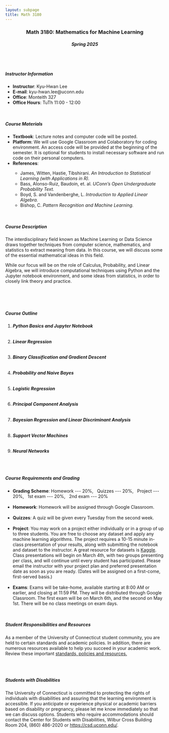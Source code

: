 ```yaml
---
layout: subpage 
title: Math 3180
---
```


<center><h3><b>Math 3180: Mathematics for Machine Learning</b></h3>
<h5><b>Spring 2025</b></h5>
</center>


<br><br>


 <div style="text-align: left;">
<!--        <blockquote>
          <blockquote>
            <blockquote>
              <blockquote>
-->

<h5><b>Instructor Information</b></h5>
<ul>
<li><b>Instructor</b>: Kyu-Hwan Lee</li>  
<li><b>E-mail</b>: kyu-hwan.lee@uconn.edu</li>
<li><b>Office</b>: Monteith 327</li> 
<li><b>Office Hours</b>: TuTh 11:00 - 12:00</li>
</ul>

<br>
<h5><b>Course Materials</b></h5>
<ul>
<li><b>Textbook</b>: Lecture notes and computer code will be posted.</li>
<li><b>Platform</b>: We will use Google Classroom and Colaboratory for coding environment. An access code will be provided at the beginning of the semester. It is optional for students to install necessary software and run code on their personal computers.</li>
<li><b>References</b>: </li>
<ul>
<li>James, Witten, Hastie, Tibshirani. <i>An Introduction to Statistical Learning (with Applications in R).</i></li>
<li>Bass, Alonso-Ruiz, Baudoin, et. al.
<i>UConn’s Open Undergraduate Probability Text.</i></li>
<li>Boyd, S. and Vandenberghe, L. <i>Introduction to Applied Linear Algebra.</i></li>
<li>Bishop, C. <i>Pattern Recognition and Machine Learning.</i></li>
</ul>
</ul>

<br>
<h5><b>Course Description</b></h5>
The interdisciplinary field known as Machine Learning or Data Science draws together techniques from computer science, mathematics, and statistics to extract meaning from data. In this course, we will discuss some of the essential mathematical ideas in this field.

While our focus will be on the role of Calculus, Probability, and Linear Algebra, we will introduce computational techniques using Python and the Jupyter notebook environment, and some ideas from statistics, in order to closely link theory and practice.

<br><br><br>

<h5><b>Course Outline</b></h5>

<ol>
<li><h6><b>Python Basics and Jupyter Notebook</b></h6></li>
<li><h6><b>Linear Regression</b></h6></li>
<li><h6><b>Binary Classification and Gradient Descent</b></h6></li>
<li><h6><b>Probability and Naive Bayes</b></h6></li>
<li><h6><b>Logistic Regression</b></h6></li>
<li><h6><b>Principal Component Analysis</b></h6></li>
<li><h6><b>Bayesian Regression and Linear Discriminant Analysis</b></h6></li>
<li><h6><b>Support Vector Machines</b></h6></li>
<li><h6><b>Neural Networks</b></h6></li>
</ol>


<br>

<h5><b>Course Requirements and Grading</b></h5>
<ul>
<li><b>Grading Scheme</b>: Homework --- 20%, &nbsp; Quizzes --- 20%, &nbsp; Project --- 20%, &nbsp; 1st exam --- 20%, &nbsp; 2nd exam --- 20%</li>
&nbsp;
<li><b>Homework</b>: Homework will be assigned through Google Classroom.</li>
&nbsp;
<li><b>Quizzes</b>: A quiz will be given every Tuesday from the second week.</li>
&nbsp;
<li><b>Project</b>: You may work on a project either individually or in a group of up to three students. You are free to choose any dataset and apply any machine learning algorithms. The project requires a 10-15 minute in-class presentation of your results, along with submitting the notebook and dataset to the instructor. A great resource for datasets is <a href="https://www.kaggle.com/">Kaggle</a>. Class presentations will begin on March 4th, with two groups presenting per class, and will continue until every student has participated. Please email the instructor with your project plan and preferred presentation date as soon as you are ready. (Dates will be assigned on a first-come, first-served basis.)</li>
&nbsp;
<li><b>Exams</b>: Exams will be take-home, available starting at 8:00 AM or earlier, and closing at 11:59 PM. They will be distributed through Google Classroom. The first exam will be on March 6th, and the second on May 1st. There will be no class meetings on exam days.</li>
</ul>
<br>

<h5><b>Student Responsibilities and Resources</b></h5>
As a member of the University of Connecticut student community, you are held to certain standards and academic policies. In addition, there are numerous resources available to help you succeed in your academic work. Review these important <a href="https://onlinestudent.uconn.edu/learn--more/#POL">standards, policies and resources.</a>

<br><br>

<h5><b>Students with Disabilities</b></h5>
The University of Connecticut is committed to protecting the rights of individuals with disabilities and assuring that the learning environment is accessible.  If you anticipate or experience physical or academic barriers based on disability or pregnancy, please let me know immediately so that we can discuss options. Students who require accommodations should contact the Center for Students with Disabilities, Wilbur Cross Building Room 204, (860) 486-2020 or <a href="https://csd.uconn.edu/">https://csd.uconn.edu/</a>.

<br><br><br><br><br><br><br>

